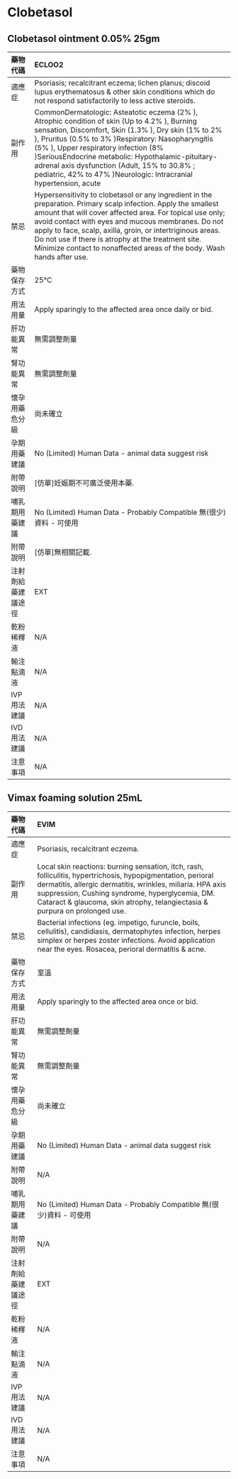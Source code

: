 # Clobetasol

## Clobetasol ointment 0.05% 25gm

| 藥物代碼           | ECLOO2                                                                                                                                                                                                                                                                                                                                                                                                                         |
|:-------------------|:-------------------------------------------------------------------------------------------------------------------------------------------------------------------------------------------------------------------------------------------------------------------------------------------------------------------------------------------------------------------------------------------------------------------------------|
| 適應症             | Psoriasis; recalcitrant eczema; lichen planus; discoid lupus erythematosus & other skin conditions which do not respond satisfactorily to less active steroids.                                                                                                                                                                                                                                                                |
| 副作用             | CommonDermatologic: Asteatotic eczema (2% ), Atrophic condition of skin (Up to 4.2% ), Burning sensation, Discomfort, Skin (1.3% ), Dry skin (1% to 2% ), Pruritus (0.5% to 3% )Respiratory: Nasopharyngitis (5% ), Upper respiratory infection (8% )SeriousEndocrine metabolic: Hypothalamic-pituitary-adrenal axis dysfunction (Adult, 15% to 30.8% ; pediatric, 42% to 47% )Neurologic: Intracranial hypertension, acute    |
| 禁忌               | Hypersensitivity to clobetasol or any ingredient in the preparation. Primary scalp infection. Apply the smallest amount that will cover affected area. For topical use only; avoid contact with eyes and mucous membranes. Do not apply to face, scalp, axilla, groin, or intertriginous areas. Do not use if there is atrophy at the treatment site. Minimize contact to nonaffected areas of the body. Wash hands after use. |
| 藥物保存方式       | 25°C                                                                                                                                                                                                                                                                                                                                                                                                                           |
| 用法用量           | Apply sparingly to the affected area once daily or bid.                                                                                                                                                                                                                                                                                                                                                                        |
| 肝功能異常         | 無需調整劑量                                                                                                                                                                                                                                                                                                                                                                                                                   |
| 腎功能異常         | 無需調整劑量                                                                                                                                                                                                                                                                                                                                                                                                                   |
| 懷孕用藥危分級     | 尚未確立                                                                                                                                                                                                                                                                                                                                                                                                                       |
| 孕期用藥建議       | No (Limited) Human Data - animal data suggest risk                                                                                                                                                                                                                                                                                                                                                                             |
| 附帶說明           | [仿單]妊娠期不可廣泛使用本藥.                                                                                                                                                                                                                                                                                                                                                                                                  |
| 哺乳期用藥建議     | No (Limited) Human Data - Probably Compatible 無(很少)資料 - 可使用                                                                                                                                                                                                                                                                                                                                                            |
| 附帶說明           | [仿單]無相關記載.                                                                                                                                                                                                                                                                                                                                                                                                              |
| 注射劑給藥建議途徑 | EXT                                                                                                                                                                                                                                                                                                                                                                                                                            |
| 乾粉稀釋液         | N/A                                                                                                                                                                                                                                                                                                                                                                                                                            |
| 輸注點滴液         | N/A                                                                                                                                                                                                                                                                                                                                                                                                                            |
| IVP 用法建議       | N/A                                                                                                                                                                                                                                                                                                                                                                                                                            |
| IVD 用法建議       | N/A                                                                                                                                                                                                                                                                                                                                                                                                                            |
| 注意事項           | N/A                                                                                                                                                                                                                                                                                                                                                                                                                            |

## Vimax foaming solution 25mL

| 藥物代碼           | EVIM                                                                                                                                                                                                                                                                                                        |
|:-------------------|:------------------------------------------------------------------------------------------------------------------------------------------------------------------------------------------------------------------------------------------------------------------------------------------------------------|
| 適應症             | Psoriasis, recalcitrant eczema.                                                                                                                                                                                                                                                                             |
| 副作用             | Local skin reactions: burning sensation, itch, rash, folliculitis, hypertrichosis, hypopigmentation, perioral dermatitis, allergic dermatitis, wrinkles, miliaria. HPA axis suppression, Cushing syndrome, hyperglycemia, DM. Cataract & glaucoma, skin atrophy, telangiectasia & purpura on prolonged use. |
| 禁忌               | Bacterial infections (eg. impetigo, furuncle, boils, cellulitis), candidiasis, dermatophytes infection, herpes simplex or herpes zoster infections. Avoid application near the eyes. Rosacea, perioral dermatitis & acne.                                                                                   |
| 藥物保存方式       | 室溫                                                                                                                                                                                                                                                                                                        |
| 用法用量           | Apply sparingly to the affected area once or bid.                                                                                                                                                                                                                                                           |
| 肝功能異常         | 無需調整劑量                                                                                                                                                                                                                                                                                                |
| 腎功能異常         | 無需調整劑量                                                                                                                                                                                                                                                                                                |
| 懷孕用藥危分級     | 尚未確立                                                                                                                                                                                                                                                                                                    |
| 孕期用藥建議       | No (Limited) Human Data - animal data suggest risk                                                                                                                                                                                                                                                          |
| 附帶說明           | N/A                                                                                                                                                                                                                                                                                                         |
| 哺乳期用藥建議     | No (Limited) Human Data - Probably Compatible 無(很少)資料 - 可使用                                                                                                                                                                                                                                         |
| 附帶說明           | N/A                                                                                                                                                                                                                                                                                                         |
| 注射劑給藥建議途徑 | EXT                                                                                                                                                                                                                                                                                                         |
| 乾粉稀釋液         | N/A                                                                                                                                                                                                                                                                                                         |
| 輸注點滴液         | N/A                                                                                                                                                                                                                                                                                                         |
| IVP 用法建議       | N/A                                                                                                                                                                                                                                                                                                         |
| IVD 用法建議       | N/A                                                                                                                                                                                                                                                                                                         |
| 注意事項           | N/A                                                                                                                                                                                                                                                                                                         |

